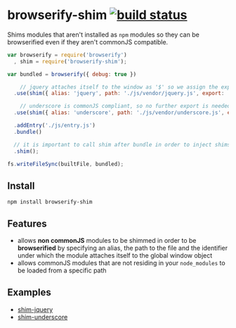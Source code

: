 # browserify-shim [![build status](https://secure.travis-ci.org/thlorenz/browserify-shim.png)](http://travis-ci.org/thlorenz/browserify-shim)

Shims modules that aren't installed as `npm` modules so they can be browserified even if they aren't commonJS
compatible.

```js
var browserify = require('browserify')
  , shim = require('browserify-shim');

var bundled = browserify({ debug: true })

    // jquery attaches itself to the window as '$' so we assign the export accordingly
  .use(shim({ alias: 'jquery', path: './js/vendor/jquery.js', export: '$' }))

    // underscore is commonJS compliant, so no further export is needed which we specify by assigning it 'null'
  .use(shim({ alias: 'underscore', path: './js/vendor/underscore.js', export: null }))

  .addEntry('./js/entry.js')
  .bundle()

  // it is important to call shim after bundle in order to inject shims registered via .use(shim(..)) 
  .shim();

fs.writeFileSync(builtFile, bundled);
```

## Install

    npm install browserify-shim

## Features

- allows **non commonJS** modules to be shimmed in order to be **browserified** by specifying an alias, the path to the file and
  the identifier under which the module attaches itself to the global window object
- allows commonJS modules that are not residing in your `node_modules` to be loaded from a specific path

## Examples

- [shim-jquery](https://github.com/thlorenz/browserify-shim/tree/master/examples/shim-jquery)
- [shim-underscore](https://github.com/thlorenz/browserify-shim/tree/master/examples/shim-underscore)
